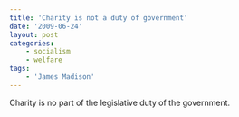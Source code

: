 ```yaml
---
title: 'Charity is not a duty of government'
date: '2009-06-24'
layout: post
categories:
    - socialism
    - welfare
tags:
    - 'James Madison'
---
```


Charity is no part of the legislative duty of the government.
